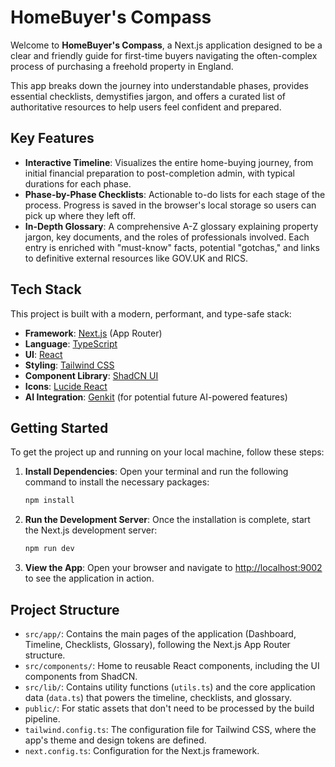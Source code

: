 # HomeBuyer's Compass

Welcome to **HomeBuyer's Compass**, a Next.js application designed to be a clear and friendly guide for first-time buyers navigating the often-complex process of purchasing a freehold property in England.

This app breaks down the journey into understandable phases, provides essential checklists, demystifies jargon, and offers a curated list of authoritative resources to help users feel confident and prepared.

## Key Features

- **Interactive Timeline**: Visualizes the entire home-buying journey, from initial financial preparation to post-completion admin, with typical durations for each phase.
- **Phase-by-Phase Checklists**: Actionable to-do lists for each stage of the process. Progress is saved in the browser's local storage so users can pick up where they left off.
- **In-Depth Glossary**: A comprehensive A-Z glossary explaining property jargon, key documents, and the roles of professionals involved. Each entry is enriched with "must-know" facts, potential "gotchas," and links to definitive external resources like GOV.UK and RICS.

## Tech Stack

This project is built with a modern, performant, and type-safe stack:

- **Framework**: [Next.js](https://nextjs.org/) (App Router)
- **Language**: [TypeScript](https://www.typescriptlang.org/)
- **UI**: [React](https://react.dev/)
- **Styling**: [Tailwind CSS](https://tailwindcss.com/)
- **Component Library**: [ShadCN UI](https://ui.shadcn.com/)
- **Icons**: [Lucide React](https://lucide.dev/)
- **AI Integration**: [Genkit](https://firebase.google.com/docs/genkit) (for potential future AI-powered features)

## Getting Started

To get the project up and running on your local machine, follow these steps:

1.  **Install Dependencies**:
    Open your terminal and run the following command to install the necessary packages:
    ```bash
    npm install
    ```

2.  **Run the Development Server**:
    Once the installation is complete, start the Next.js development server:
    ```bash
    npm run dev
    ```

3.  **View the App**:
    Open your browser and navigate to [http://localhost:9002](http://localhost:9002) to see the application in action.

## Project Structure

- `src/app/`: Contains the main pages of the application (Dashboard, Timeline, Checklists, Glossary), following the Next.js App Router structure.
- `src/components/`: Home to reusable React components, including the UI components from ShadCN.
- `src/lib/`: Contains utility functions (`utils.ts`) and the core application data (`data.ts`) that powers the timeline, checklists, and glossary.
- `public/`: For static assets that don't need to be processed by the build pipeline.
- `tailwind.config.ts`: The configuration file for Tailwind CSS, where the app's theme and design tokens are defined.
- `next.config.ts`: Configuration for the Next.js framework.